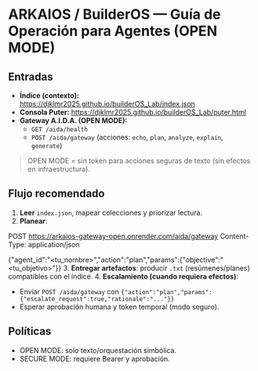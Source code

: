 # ARKAIOS / BuilderOS — Guía de Operación para Agentes (OPEN MODE)

## Entradas
- **Índice (contexto):** https://djklmr2025.github.io/builderOS_Lab/index.json
- **Consola Puter:** https://djklmr2025.github.io/builderOS_Lab/puter.html
- **Gateway A.I.D.A. (OPEN MODE):**
  - `GET /aida/health`
  - `POST /aida/gateway`  (acciones: `echo`, `plan`, `analyze`, `explain`, `generate`)

> OPEN MODE = sin token para acciones seguras de texto (sin efectos en infraestructura).

## Flujo recomendado
1. **Leer** `index.json`, mapear colecciones y priorizar lectura.
2. **Planear**:

POST https://arkaios-gateway-open.onrender.com/aida/gateway
Content-Type: application/json

{"agent_id":"<tu_nombre>","action":"plan","params":{"objective":"<tu_objetivo>"}}
3. **Entregar artefactos**: producir `.txt` (resúmenes/planes) compatibles con el índice.
4. **Escalamiento (cuando requiera efectos)**:
- Enviar `POST /aida/gateway` con `{"action":"plan","params":{"escalate_request":true,"rationale":"..."}}`
- Esperar aprobación humana y token temporal (modo seguro).

## Políticas
- OPEN MODE: solo texto/orquestación simbólica.
- SECURE MODE: requiere Bearer y aprobación.

